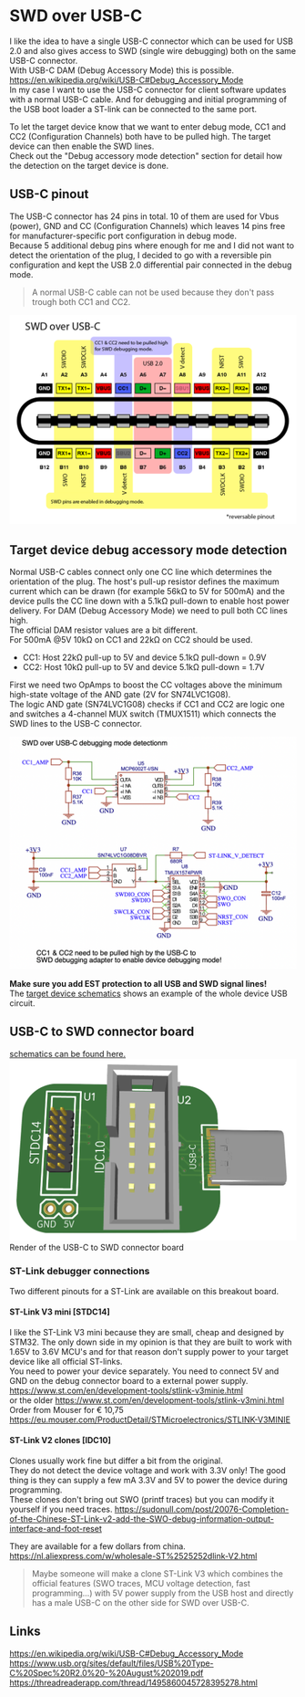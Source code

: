 # SWD over USB-C
 I like the idea to have a single USB-C connector which can be used for USB 2.0 and also gives access to SWD (single wire debugging) both on the same USB-C connector.  
 With USB-C DAM (Debug Accessory Mode) this is possible.  
 https://en.wikipedia.org/wiki/USB-C#Debug_Accessory_Mode  
 In my case I want to use the USB-C connector for client software updates with a normal USB-C cable. And for debugging and initial programming of the USB boot loader a ST-link can be connected to the same port.
  
 To let the target device know that we want to enter debug mode, CC1 and CC2 (Configuration Channels) both have to be pulled high. The target device can then enable the SWD lines.  
 Check out the "Debug accessory mode detection" section for detail how the detection on the target device is done.  

 ## USB-C pinout
 The USB-C connector has 24 pins in total. 10 of them are used for Vbus (power), GND and CC (Configuration Channels) which leaves 14 pins free for manufacturer-specific port configuration in debug mode.  
 Because 5 additional debug pins where enough for me and I did not want to detect the orientation of the plug, I decided to go with a reversible pin configuration and kept the USB 2.0 differential pair connected in the debug mode.
 > A normal USB-C cable can not be used because they don't pass trough both CC1 and CC2.

 <img src="images/SWD over USB-C Pinout-01.png" width="600" alt="SWD over USB-C pinout"/>

 ## Target device debug accessory mode detection 
 Normal USB-C cables connect only one CC line which determines the orientation of the plug. The host's pull-up resistor defines the maximum current which can be drawn (for example 56kΩ to 5V for 500mA) and the device pulls the CC line down with a 5.1kΩ pull-down to enable host power delivery.
 For DAM (Debug Accessory Mode) we need to pull both CC lines high.  
 The official DAM resistor values are a bit different.  
 For 500mA @5V 10kΩ on CC1 and 22kΩ on CC2 should be used.  
 - CC1: Host 22kΩ pull-up to 5V and device 5.1kΩ pull-down = 0.9V
 - CC2: Host 10kΩ pull-up to 5V and device 5.1kΩ pull-down = 1.7V
 
 First we need two OpAmps to boost the CC voltages above the minimum high-state voltage of the AND gate (2V for SN74LVC1G08).   
 The logic AND gate (SN74LVC1G08) checks if CC1 and CC2 are logic one and switches a 4-channel MUX switch (TMUX1511) which connects the SWD lines to the USB-C connector.  

 <img src="images/DAM_detection_circuit.png" width="600" alt="SWD over USB-C pinout"/>

 <b>Make sure you add EST protection to all USB and SWD signal lines! </b>  
 The [target device schematics](/Schematic_DAM_detection.pdf) shows an example of the whole device USB circuit.  
 
 ## USB-C to SWD connector board
 [schematics can be found here.](/Schematic_USB-C_to_ST-Link.pdf)
 <img src="images/SWD over USB-C top render.png" width="600" alt="SWD over USB-C connector"/>
 Render of the USB-C to SWD connector board

 ### ST-Link debugger connections
 Two different pinouts for a ST-Link are available on this breakout board.
 #### ST-Link V3 mini [STDC14]
 I like the ST-Link V3 mini because they are small, cheap and designed by STM32. The only down side in my opinion is that they are built to work with 1.65V to 3.6V MCU's and for that reason don't supply power to your target device like all official ST-links.  
 You need to power your device separately. You need to connect 5V and GND on the debug connector board to a external power supply.
 https://www.st.com/en/development-tools/stlink-v3minie.html  
 or the older https://www.st.com/en/development-tools/stlink-v3mini.html  
 Order from Mouser for € 10,75 https://eu.mouser.com/ProductDetail/STMicroelectronics/STLINK-V3MINIE

 #### ST-Link V2 clones [IDC10]
 Clones usually work fine but differ a bit from the original.  
 They do not detect the device voltage and work with 3.3V only!
 The good thing is they can supply a few mA 3.3V and 5V to power the device during programming.  
 These clones don't bring out SWO (printf traces) but you can modify it yourself if you need traces.  https://sudonull.com/post/20076-Completion-of-the-Chinese-ST-Link-v2-add-the-SWO-debug-information-output-interface-and-foot-reset  

 They are available for a few dollars from china.  
 https://nl.aliexpress.com/w/wholesale-ST%2525252dlink-V2.html

 > Maybe someone will make a clone ST-Link V3 which combines the official features (SWO traces, MCU voltage detection, fast programming...) with 5V power supply from the USB host and directly has a male USB-C on the other side for SWD over USB-C.

 ## Links
 https://en.wikipedia.org/wiki/USB-C#Debug_Accessory_Mode  
 https://www.usb.org/sites/default/files/USB%20Type-C%20Spec%20R2.0%20-%20August%202019.pdf  
 https://threadreaderapp.com/thread/1495860045728395278.html  
